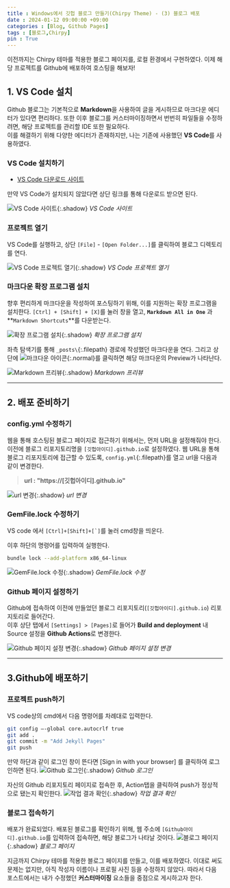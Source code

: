 ```yaml
---
title : Windows에서 깃헙 블로그 만들기(Chirpy Theme) - (3) 블로그 배포
date : 2024-01-12 09:00:00 +09:00
categories : [Blog, Github Pages]
tags : [블로그,Chirpy]
pin : True
---
```

이전까지는 Chirpy 테마를 적용한 블로그 페이지를, 로컬 환경에서 구현하였다. 이제 해당 프로젝트를 Github에 배포하여 호스팅을 해보자!

## **1. VS Code 설치**
Github 블로그는 기본적으로 **Markdown**을 사용하여 글을 게시하므로 마크다운 에디터가 있다면 편리하다. 또한 이후 블로그를 커스터마이징하면서 번번히 파일들을 수정하려면, 해당 프로젝트를 관리할 IDE 또한 필요하다.<br>
이를 해결하기 위해 다양한 에디터가 존재하지만, 나는 기존에 사용했던 **VS Code**를 사용하였다.

### **VS Code 설치하기**
- [VS Code 다운로드 사이트](https://code.visualstudio.com/)
  
만약 VS Code가 설치되지 않았다면 상단 링크를 통해 다운로드 받으면 된다.

![VS Code 사이트](/assets/posts/blog/github/03/01.png){:.shadow}
_VS Code 사이트_
<br>

### **프로젝트 열기**
VS Code를 실행하고, 상단 `[File]` - `[Open Folder...]`를 클릭하여 블로그 디렉토리를 연다.

![VS Code 프로젝트 열기](/assets/posts/blog/github/03/02.png){:.shadow}
_VS Code 프로젝트 열기_
<br>

### **마크다운 확장 프로그램 설치**
향후 편리하게 마크다운을 작성하여 포스팅하기 위해, 이를 지원하는 확장 프로그램을 설치한다.
`[Ctrl] + [Shift] + [X]`를 눌러 창을 열고, **`Markdown All in One`** 과 **`Markdown Shortcuts`**를 다운받는다.

![확장 프로그램 설치](/assets/posts/blog/github/03/03.png){:.shadow}
_확장 프로그램 설치_
<br>

좌측 탐색기를 통해 `_posts\`{:.filepath} 경로에 작성했던 마크다운을 연다. 그리고 상단에 ![마크다운 아이콘](/assets/posts/blog/github/03/04.png){:.normal}를 클릭하면 해당 마크다운의 Preview가 나타난다.

![Markdown 프리뷰](/assets/posts/blog/github/03/05.png){:.shadow}
_Markdown 프리뷰_
<br>

---

## **2. 배포 준비하기**
### config.yml 수정하기
웹을 통해 호스팅된 블로그 페이지로 접근하기 위해서는, 먼저 URL을 설정해줘야 한다.
이전에 블로그 리포지토리명을 `[깃헙아이디].github.io`로 설정하였다. 웹 URL을 통해 블로그 리포지토리에 접근할 수 있도록, 
`config.yml`{:.filepath}를 열고 url을 다음과 같이 변경한다.

> **url : "https://[깃헙아이디].github.io"**

![url 변경](/assets/posts/blog/github/03/06.png){:.shadow}
_url 변경_



### **GemFile.lock 수정하기**
VS code 에서 ``[Ctrl]+[Shift]+[`]``를 눌러 cmd창을 띄운다.

이후 하단의 명령어를 입력하여 실행한다.
```bash
bundle lock --add-platform x86_64-linux
```
![GemFile.lock 수정](/assets/posts/blog/github/03/07.png){:.shadow}
_GemFile.lock 수정_

### **Github 페이지 설정하기**
Github에 접속하여 이전에 만들었던 블로그 리포지토리(`[깃헙아이디].github.io`) 리포지토리로 들어간다.<br>
이후 상단 탭에서 `[Settings] > [Pages]`로 들어가 **Build and deployment** 내 Source 설정을 **Github Actions**로 변경한다.

![Github 페이지 설정 변경](/assets/posts/blog/github/03/08.png){:.shadow}
_Github 페이지 설정 변경_
<br>

---

## **3.Github에 배포하기**
### **프로젝트 push하기**
VS code상의 cmd에서 다음 명령어를 차례대로 입력한다.
```bash
git config –-global core.autocrlf true
git add .
git commit -m "Add Jekyll Pages"
git push
```

만약 하단과 같이 로그인 창이 뜬다면 [Sign in with your browser] 를 클릭하여 로그인하면 된다.
![Github 로그인](/assets/posts/blog/github/03/09.png){:.shadow}
_Github 로그인_
<br>

자신의 Github 리포지토리 페이지로 접속한 후, Action탭을 클릭하여 push가 정상적으로 됐는지 확인한다.
![작업 결과 확인](/assets/posts/blog/github/03/10.png){:.shadow}
_작업 결과 확인_

### **블로그 접속하기**
배포가 완료되었다. 배포된 블로그를 확인하기 위해, 웹 주소에 `[Github아이디].github.io`를 입력하여 접속하면, 해당 블로그가 나타날 것이다.
![블로그 페이지](/assets/posts/blog/github/03/11.png){:.shadow}
_블로그 페이지_
<br>

지금까지 Chirpy 테마를 적용한 블로그 페이지를 만들고, 이를 배포하였다. 이대로 써도 문제는 없지만, 아직 작성자 이름이나 프로필 사진 등을 수정하지 않았다. 따라서 다음 포스트에서는 내가 수정했던 **커스터마이징** 요소들을 중점으로 게시하고자 한다.







